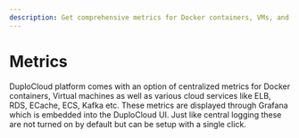 ```yaml
---
description: Get comprehensive metrics for Docker containers, VMs, and services
---
```


# Metrics

DuploCloud platform comes with an option of centralized metrics for Docker containers, Virtual machines as well as various cloud services like ELB, RDS, ECache, ECS, Kafka etc. These metrics are displayed through Grafana which is embedded into the DuploCloud UI. Just like central logging these are not turned on by default but can be setup with a single click.&#x20;
